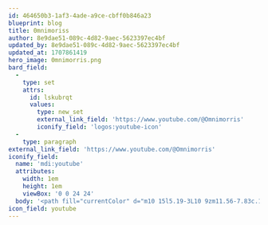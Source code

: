 ```yaml
---
id: 464650b3-1af3-4ade-a9ce-cbff0b846a23
blueprint: blog
title: 0mnimoriss
author: 8e9dae51-089c-4d82-9aec-5623397ec4bf
updated_by: 8e9dae51-089c-4d82-9aec-5623397ec4bf
updated_at: 1707861419
hero_image: 0mnimorris.png
bard_field:
  -
    type: set
    attrs:
      id: lskubrqt
      values:
        type: new_set
        external_link_field: 'https://www.youtube.com/@Omnimorris'
        iconify_field: 'logos:youtube-icon'
  -
    type: paragraph
external_link_field: 'https://www.youtube.com/@Omnimorris'
iconify_field:
  name: 'mdi:youtube'
  attributes:
    width: 1em
    height: 1em
    viewBox: '0 0 24 24'
  body: '<path fill="currentColor" d="m10 15l5.19-3L10 9zm11.56-7.83c.13.47.22 1.1.28 1.9c.07.8.1 1.49.1 2.09L22 12c0 2.19-.16 3.8-.44 4.83c-.25.9-.83 1.48-1.73 1.73c-.47.13-1.33.22-2.65.28c-1.3.07-2.49.1-3.59.1L12 19c-4.19 0-6.8-.16-7.83-.44c-.9-.25-1.48-.83-1.73-1.73c-.13-.47-.22-1.1-.28-1.9c-.07-.8-.1-1.49-.1-2.09L2 12c0-2.19.16-3.8.44-4.83c.25-.9.83-1.48 1.73-1.73c.47-.13 1.33-.22 2.65-.28c1.3-.07 2.49-.1 3.59-.1L12 5c4.19 0 6.8.16 7.83.44c.9.25 1.48.83 1.73 1.73"/>'
icon_field: youtube
---
```


